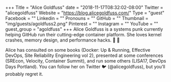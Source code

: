 +++
Title = "Alice Goldfuss"
date = "2018-11-17T08:32:02-08:00"
Twitter = "alicegoldfuss"
Website = "https://blog.alicegoldfuss.com/"
Type = "guest"
Facebook = ""
Linkedin = ""
Pronouns = ""
GitHub = ""
Thumbnail = "img/guests/agoldfuss2.png"
Pinterest = ""
Instagram = ""
YouTube = ""
guest_group = "agoldfuss"
+++
Alice Goldfuss is a systems punk currently helping GitHub run their cutting-edge container platform. She loves kernel crashes, memory design, and performance hacks. 🌈 💾 

Alice has consulted on some books (Docker: Up & Running, Effective DevOps, Site Reliability Engineering vol 2), presented at some conferences (SREcon, Velocity, Container Summit), and run some others (LISA17, DevOps Days Portland). You can follow her on Twitter 🐦 (@alicegoldfuss), but you’ll probably regret it.
